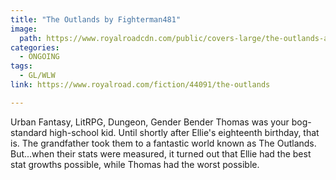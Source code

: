 ```yaml
---
title: "The Outlands by Fighterman481"
image:
  path: https://www.royalroadcdn.com/public/covers-large/the-outlands-aadazy8s1w8.jpg
categories:
  - ONGOING
tags:
  - GL/WLW
link: https://www.royalroad.com/fiction/44091/the-outlands

---
```

Urban Fantasy, LitRPG, Dungeon, Gender Bender
Thomas was your bog-standard high-school kid. Until shortly after Ellie's eighteenth birthday, that is. The grandfather took them to a fantastic world known as The Outlands. But...when their stats were measured, it turned out that Ellie had the best stat growths possible, while Thomas had the worst possible.


